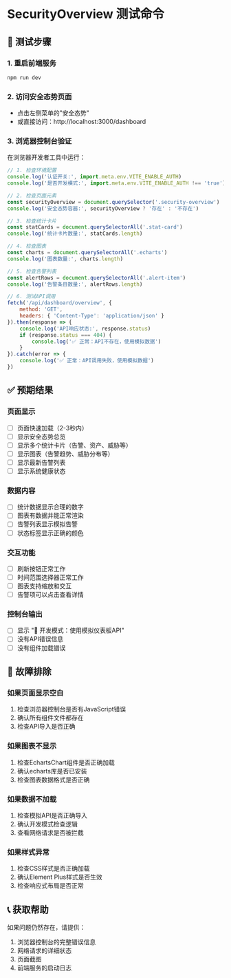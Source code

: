 # SecurityOverview 测试命令

## 🚀 测试步骤

### 1. 重启前端服务
```bash
npm run dev
```

### 2. 访问安全态势页面
- 点击左侧菜单的"安全态势"
- 或直接访问：http://localhost:3000/dashboard

### 3. 浏览器控制台验证
在浏览器开发者工具中运行：

```javascript
// 1. 检查环境配置
console.log('认证开关:', import.meta.env.VITE_ENABLE_AUTH)
console.log('是否开发模式:', import.meta.env.VITE_ENABLE_AUTH !== 'true')

// 2. 检查页面元素
const securityOverview = document.querySelector('.security-overview')
console.log('安全态势容器:', securityOverview ? '存在' : '不存在')

// 3. 检查统计卡片
const statCards = document.querySelectorAll('.stat-card')
console.log('统计卡片数量:', statCards.length)

// 4. 检查图表
const charts = document.querySelectorAll('.echarts')
console.log('图表数量:', charts.length)

// 5. 检查告警列表
const alertRows = document.querySelectorAll('.alert-item')
console.log('告警条目数量:', alertRows.length)

// 6. 测试API调用
fetch('/api/dashboard/overview', {
    method: 'GET',
    headers: { 'Content-Type': 'application/json' }
}).then(response => {
    console.log('API响应状态:', response.status)
    if (response.status === 404) {
        console.log('✅ 正常：API不存在，使用模拟数据')
    }
}).catch(error => {
    console.log('✅ 正常：API调用失败，使用模拟数据')
})
```

## ✅ 预期结果

### 页面显示
- [ ] 页面快速加载（2-3秒内）
- [ ] 显示安全态势总览
- [ ] 显示多个统计卡片（告警、资产、威胁等）
- [ ] 显示图表（告警趋势、威胁分布等）
- [ ] 显示最新告警列表
- [ ] 显示系统健康状态

### 数据内容
- [ ] 统计数据显示合理的数字
- [ ] 图表有数据并能正常渲染
- [ ] 告警列表显示模拟告警
- [ ] 状态标签显示正确的颜色

### 交互功能
- [ ] 刷新按钮正常工作
- [ ] 时间范围选择器正常工作
- [ ] 图表支持缩放和交互
- [ ] 告警项可以点击查看详情

### 控制台输出
- [ ] 显示 "🔧 开发模式：使用模拟仪表板API"
- [ ] 没有API错误信息
- [ ] 没有组件加载错误

## 🔧 故障排除

### 如果页面显示空白
1. 检查浏览器控制台是否有JavaScript错误
2. 确认所有组件文件都存在
3. 检查API导入是否正确

### 如果图表不显示
1. 检查EchartsChart组件是否正确加载
2. 确认echarts库是否已安装
3. 检查图表数据格式是否正确

### 如果数据不加载
1. 检查模拟API是否正确导入
2. 确认开发模式检查逻辑
3. 查看网络请求是否被拦截

### 如果样式异常
1. 检查CSS样式是否正确加载
2. 确认Element Plus样式是否生效
3. 检查响应式布局是否正常

## 📞 获取帮助

如果问题仍然存在，请提供：
1. 浏览器控制台的完整错误信息
2. 网络请求的详细状态
3. 页面截图
4. 前端服务的启动日志
